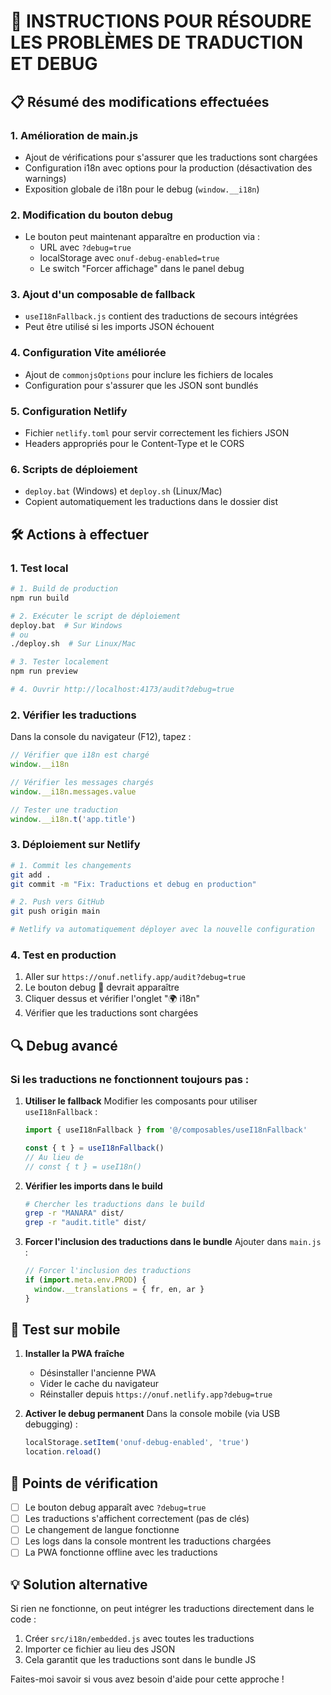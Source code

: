 # 🚨 INSTRUCTIONS POUR RÉSOUDRE LES PROBLÈMES DE TRADUCTION ET DEBUG

## 📋 Résumé des modifications effectuées

### 1. **Amélioration de main.js**
- Ajout de vérifications pour s'assurer que les traductions sont chargées
- Configuration i18n avec options pour la production (désactivation des warnings)
- Exposition globale de i18n pour le debug (`window.__i18n`)

### 2. **Modification du bouton debug**
- Le bouton peut maintenant apparaître en production via :
  - URL avec `?debug=true`
  - localStorage avec `onuf-debug-enabled=true`
  - Le switch "Forcer affichage" dans le panel debug

### 3. **Ajout d'un composable de fallback**
- `useI18nFallback.js` contient des traductions de secours intégrées
- Peut être utilisé si les imports JSON échouent

### 4. **Configuration Vite améliorée**
- Ajout de `commonjsOptions` pour inclure les fichiers de locales
- Configuration pour s'assurer que les JSON sont bundlés

### 5. **Configuration Netlify**
- Fichier `netlify.toml` pour servir correctement les fichiers JSON
- Headers appropriés pour le Content-Type et le CORS

### 6. **Scripts de déploiement**
- `deploy.bat` (Windows) et `deploy.sh` (Linux/Mac)
- Copient automatiquement les traductions dans le dossier dist

## 🛠️ Actions à effectuer

### 1. **Test local**
```bash
# 1. Build de production
npm run build

# 2. Exécuter le script de déploiement
deploy.bat  # Sur Windows
# ou
./deploy.sh  # Sur Linux/Mac

# 3. Tester localement
npm run preview

# 4. Ouvrir http://localhost:4173/audit?debug=true
```

### 2. **Vérifier les traductions**
Dans la console du navigateur (F12), tapez :
```javascript
// Vérifier que i18n est chargé
window.__i18n

// Vérifier les messages chargés
window.__i18n.messages.value

// Tester une traduction
window.__i18n.t('app.title')
```

### 3. **Déploiement sur Netlify**
```bash
# 1. Commit les changements
git add .
git commit -m "Fix: Traductions et debug en production"

# 2. Push vers GitHub
git push origin main

# Netlify va automatiquement déployer avec la nouvelle configuration
```

### 4. **Test en production**
1. Aller sur `https://onuf.netlify.app/audit?debug=true`
2. Le bouton debug 🐛 devrait apparaître
3. Cliquer dessus et vérifier l'onglet "🌍 i18n"
4. Vérifier que les traductions sont chargées

## 🔍 Debug avancé

### Si les traductions ne fonctionnent toujours pas :

1. **Utiliser le fallback**
   Modifier les composants pour utiliser `useI18nFallback` :
   ```javascript
   import { useI18nFallback } from '@/composables/useI18nFallback'
   
   const { t } = useI18nFallback()
   // Au lieu de
   // const { t } = useI18n()
   ```

2. **Vérifier les imports dans le build**
   ```bash
   # Chercher les traductions dans le build
   grep -r "MANARA" dist/
   grep -r "audit.title" dist/
   ```

3. **Forcer l'inclusion des traductions dans le bundle**
   Ajouter dans `main.js` :
   ```javascript
   // Forcer l'inclusion des traductions
   if (import.meta.env.PROD) {
     window.__translations = { fr, en, ar }
   }
   ```

## 📱 Test sur mobile

1. **Installer la PWA fraîche**
   - Désinstaller l'ancienne PWA
   - Vider le cache du navigateur
   - Réinstaller depuis `https://onuf.netlify.app?debug=true`

2. **Activer le debug permanent**
   Dans la console mobile (via USB debugging) :
   ```javascript
   localStorage.setItem('onuf-debug-enabled', 'true')
   location.reload()
   ```

## 🎯 Points de vérification

- [ ] Le bouton debug apparaît avec `?debug=true`
- [ ] Les traductions s'affichent correctement (pas de clés)
- [ ] Le changement de langue fonctionne
- [ ] Les logs dans la console montrent les traductions chargées
- [ ] La PWA fonctionne offline avec les traductions

## 💡 Solution alternative

Si rien ne fonctionne, on peut intégrer les traductions directement dans le code :

1. Créer `src/i18n/embedded.js` avec toutes les traductions
2. Importer ce fichier au lieu des JSON
3. Cela garantit que les traductions sont dans le bundle JS

Faites-moi savoir si vous avez besoin d'aide pour cette approche !
